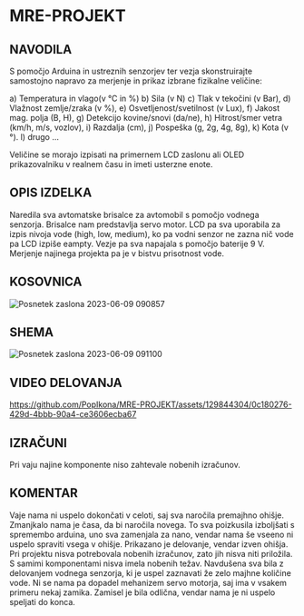 # MRE-PROJEKT
## NAVODILA
S pomočjo Arduina in ustreznih senzorjev ter vezja skonstruirajte samostojno napravo za merjenje in prikaz izbrane fizikalne veličine:

a) Temperatura in vlago(v °C in %)
b) Sila (v N)
c) Tlak v tekočini (v Bar),
d) Vlažnost zemlje/zraka (v %),
e) Osvetljenost/svetilnost (v Lux),
f) Jakost mag. polja (B, H),
g) Detekcijo kovine/snovi (da/ne),
h) Hitrost/smer vetra (km/h, m/s, vozlov),
i) Razdalja (cm),
j) Pospeška (g, 2g, 4g, 8g),
k) Kota (v °).
l) drugo ...

Veličine se morajo izpisati na primernem LCD zaslonu ali OLED prikazovalniku v realnem času in imeti usterzne enote. 


## OPIS IZDELKA
Naredila sva avtomatske brisalce za avtomobil s pomočjo vodnega senzorja. Brisalce nam predstavlja servo motor. LCD pa sva uporabila za izpis nivoja vode (high, low, medium), ko pa vodni senzor ne zazna nič vode pa LCD izpiše eampty. Vezje pa sva napajala s pomočjo baterije 9 V. Merjenje najinega projekta pa je v bistvu prisotnost vode.

## KOSOVNICA


![Posnetek zaslona 2023-06-09 090857](https://github.com/PopIkona/MRE-PROJEKT/assets/129844304/e7a23b5b-83b2-4949-be94-d0a74dcd7105)



## SHEMA


![Posnetek zaslona 2023-06-09 091100](https://github.com/PopIkona/MRE-PROJEKT/assets/129844304/743b19fc-107a-4e28-a166-aa804fba14bb)



## VIDEO DELOVANJA


https://github.com/PopIkona/MRE-PROJEKT/assets/129844304/0c180276-429d-4bbb-90a4-ce3606ecba67



## IZRAČUNI
Pri vaju najine komponente niso zahtevale nobenih izračunov.



## KOMENTAR
Vaje nama ni uspelo dokončati v celoti, saj sva naročila premajhno ohišje. Zmanjkalo nama je časa, da bi naročila novega. To sva poizkusila izboljšati s spremembo arduina, uno sva zamenjala za nano, vendar nama še vseeno ni uspelo spraviti vsega v ohišje. Prikazano je delovanje, vendar izven ohišja. Pri projektu nisva potrebovala nobenih izračunov, zato jih nisva niti priložila. S samimi komponentami nisva imela nobenih težav. Navdušena sva bila z delovanjem vodnega senzorja, ki je uspel zaznavati že zelo majhne količine vode. Ni se nama pa dopadel mehanizem servo motorja, saj ima v vsakem primeru nekaj zamika. Zamisel je bila odlična, vendar nama je ni uspelo speljati do konca.


